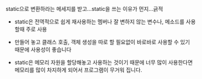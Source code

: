 static으로 변환하라는 메세지를 받고...static을 쓰는 이유가 먼지...긁적

- static은 전역적으로 쉽게 재사용하는 멤버나 잘 변하지 않는 변수나, 메소드를 사용할때 주로 사용
- 만들어 놓고 클래스 호출, 객체 생성을 따로 할 필요없이 바로바로 사용할 수 있기 때문에 사용성이 좋습니다

- static은 메모리 자원을 할당해놓고 사용하는 것이기 때문에 너무 많이 사용한다면 메모리를 많이 차지하게 되어서 프로그램이 무거워 집니다.